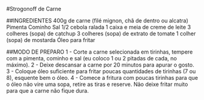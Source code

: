 #Strogonoff de Carne

##INGREDIENTES
400g de carne (filé mignon, chã de dentro ou alcatra)
Pimenta
Cominho
Sal
1/2 cebola ralada
1 caixa e meia de creme de leite
3 colheres (sopa) de catchup
3 colheres (sopa) de extrato de tomate
1 colher (sopa) de mostarda
Óleo para fritar


##MODO DE PREPARO
1 - Corte a carne selecionada em tirinhas, tempere com a pimenta, cominho e sal (eu coloco 1 ou 2 pitadas de cada, no máximo).
2 - Deixe descansar a carne por 20 minutos para apurar o gosto.
3 - Coloque óleo suficiente para fritar poucas quantidades de tirinhas (7 ou 8), esquente bem o óleo.
4 - Comece a fritura com poucas tirinhas para que o óleo não vire uma sopa, retire as tiras e reserve.
Não deixe fritar muito para que a carne não fique dura.